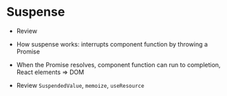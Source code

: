 # Suspense

- Review

- How suspense works: interrupts component function by throwing a Promise
- When the Promise resolves, component function can run to completion, React elements => DOM
- Review `SuspendedValue`, `memoize`, `useResource`
